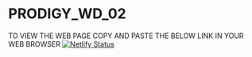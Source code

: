 # PRODIGY_WD_02
TO VIEW THE WEB PAGE COPY AND PASTE THE BELOW LINK IN YOUR WEB BROWSER
[![Netlify Status](https://api.netlify.com/api/v1/badges/3a3e0fcc-b3b7-4c43-9795-7dd2dfea4238/deploy-status)](https://app.netlify.com/sites/satvik20/deploys)

